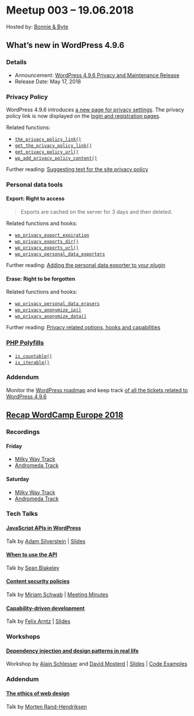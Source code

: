 <!--
Title:           Recap WCEU 2018 & WordPress 4.9.6
Description:     Recapitulation of talks on development of the WCEU 2018. And: Functions and hooks introduced in WordPress 4.9.6
Date:            2018-06-19T19:00
Location:        Bonnie & Byte
Location-Search: https://www.openstreetmap.org/node/1334005210
-->
# Meetup 003 &ndash; 19.06.2018

Hosted by: [Bonnie & Byte](https://bonniebyte.com/)

## What’s new in WordPress 4.9.6

### Details
- Announcement: [WordPress 4.9.6 Privacy and Maintenance Release](https://wordpress.org/news/2018/05/wordpress-4-9-6-privacy-and-maintenance-release/)
- Release Date: May 17, 2018

### Privacy Policy
WordPress 4.9.6 introduces [a new page for privacy settings](https://codex.wordpress.org/Settings_Privacy_Screen). The privacy policy link is now displayed on the [login and registration pages](https://codex.wordpress.org/Settings_Privacy_Screen#Where_is_the_Privacy_Policy_page_displayed.3F).

Related functions:
- [`the_privacy_policy_link()`](https://wpseek.com/function/the_privacy_policy_link/)
- [`get_the_privacy_policy_link()`](https://wpseek.com/function/get_the_privacy_policy_link/)
- [`get_privacy_policy_url()`](https://wpseek.com/function/get_privacy_policy_url/)
- [`wp_add_privacy_policy_content()`](https://wpseek.com/function/wp_add_privacy_policy_content/)

Further reading: [Suggesting text for the site privacy policy](https://developer.wordpress.org/plugins/privacy/suggesting-text-for-the-site-privacy-policy/)

### Personal data tools

#### Export: Right to access
> Exports are cached on the server for 3 days and then deleted.

Related functions and hooks:
- [`wp_privacy_export_expiration`](https://wpseek.com/hook/wp_privacy_export_expiration/)
- [`wp_privacy_exports_dir()`](https://wpseek.com/function/wp_privacy_exports_dir/)
- [`wp_privacy_exports_url()`](https://wpseek.com/function/wp_privacy_exports_url/)
- [`wp_privacy_personal_data_exporters`](https://wpseek.com/hook/wp_privacy_personal_data_exporters/)

Further reading: [Adding the personal data exporter to your plugin](https://developer.wordpress.org/plugins/privacy/adding-the-personal-data-exporter-to-your-plugin/)

#### Erase: Right to be forgotten

Related functions and hooks:
- [`wp_privacy_personal_data_erasers`](https://wpseek.com/hook/wp_privacy_personal_data_erasers/)
- [`wp_privacy_anonymize_ip()`](https://wpseek.com/function/wp_privacy_anonymize_ip/)
- [`wp_privacy_anonymize_data()`](https://wpseek.com/function/wp_privacy_anonymize_data/)

Further reading: [Privacy related options, hooks and capabilities](https://developer.wordpress.org/plugins/privacy/privacy-related-options-hooks-and-capabilities/)

### [PHP Polyfills](https://make.wordpress.org/core/2018/05/17/new-php-polyfills-in-4-9-6/)
- [`is_countable()`](https://wpseek.com/function/is_countable/)
- [`is_iterable()`](https://wpseek.com/function/is_iterable/)

### Addendum
Monitor the [WordPress roadmap](https://core.trac.wordpress.org/roadmap) and keep track [of all the tickets related to WordPress 4.9.6](https://core.trac.wordpress.org/query?milestone=4.9.6)

## [Recap WordCamp Europe 2018](https://2018.europe.wordcamp.org/)

### Recordings

#### Friday
- [Milky Way Track](https://youtu.be/1A9GiztN8yc)
- [Andromeda Track](https://youtu.be/4SEHCFwI228)

#### Saturday
- [Milky Way Track](https://youtu.be/AJHiMEgALic)
- [Andromeda Track](https://youtu.be/4pdhJt4G_t4)

### Tech Talks

#### [JavaScript APIs in WordPress](https://2018.europe.wordcamp.org/session/javascript-apis-in-wordpress/)
Talk by [Adam Silverstein](https://2018.europe.wordcamp.org/speaker/adam-silverstein/) | [Slides](https://github.com/adamsilverstein/wceu2018)

#### [When to use the API](https://2018.europe.wordcamp.org/session/when-to-use-the-api/)
Talk by [Sean Blakeley](https://2018.europe.wordcamp.org/speaker/sean-blakeley/)

#### [Content security policies](https://2018.europe.wordcamp.org/session/content-security-policies-a-whole-new-way-of-securing-your-website-that-no-one-knows-about/)
Talk by [Miriam Schwab](https://2018.europe.wordcamp.org/speaker/miriam-schwab/) | [Meeting Minutes](https://tech.wpmeetup-berlin.de/meeting-minutes/001/#content-security-policy-csp)

#### [Capability-driven development](https://2018.europe.wordcamp.org/session/capability-driven-development/)
Talk by [Felix Arntz](https://2018.europe.wordcamp.org/speaker/felix-arntz/) | [Slides](https://slides.leaves-and-love.net/capability-driven-development-wceu-2018/)

### Workshops

#### [Dependency injection and design patterns in real life](https://2018.europe.wordcamp.org/session/dependency-injection-and-design-patterns-in-real-life/)
Workshop by [Alain Schlesser](https://2018.europe.wordcamp.org/speaker/alain-schlesser/) and [David Mosterd](https://2018.europe.wordcamp.org/speaker/david-mosterd/) | [Slides](https://schlessera.github.io/wceu-2018/) | [Code Examples](https://github.com/schlessera/wceu-2018-code)

### Addendum

#### [The ethics of web design](https://2018.europe.wordcamp.org/session/the-ethics-of-web-design/)
Talk by [Morten Rand-Hendriksen](https://2018.europe.wordcamp.org/speaker/morten-rand-hendriksen/)

